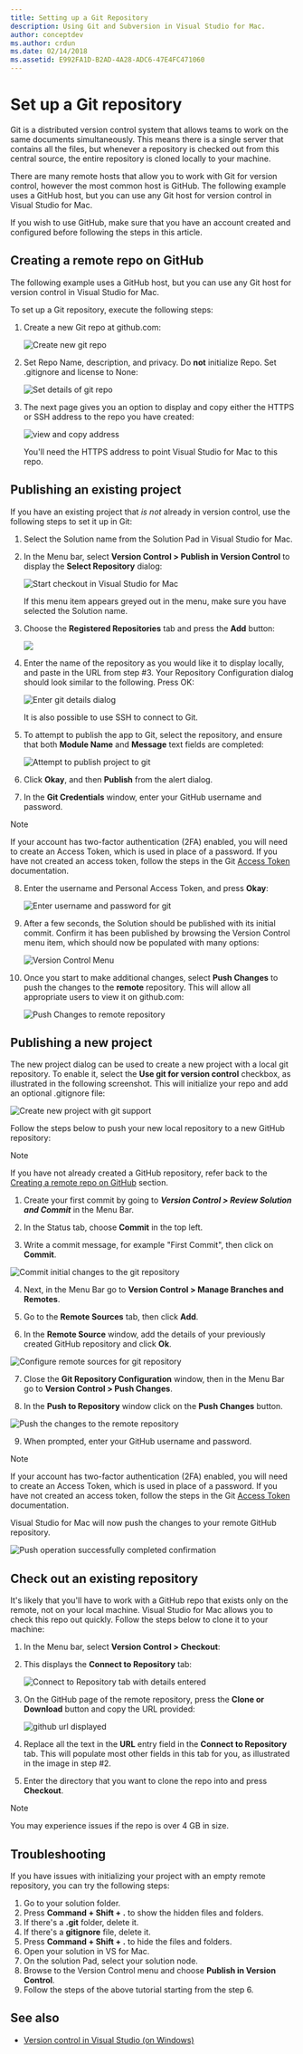 ```yaml
---
title: Setting up a Git Repository
description: Using Git and Subversion in Visual Studio for Mac.
author: conceptdev
ms.author: crdun
ms.date: 02/14/2018
ms.assetid: E992FA1D-B2AD-4A28-ADC6-47E4FC471060
---
```

# Set up a Git repository

Git is a distributed version control system that allows teams to work on the same documents simultaneously. This means there is a single server that contains all the files, but whenever a repository is checked out from this central source, the entire repository is cloned locally to your machine.

There are many remote hosts that allow you to work with Git for version control, however the most common host is GitHub. The following example uses a GitHub host, but you can use any Git host for version control in Visual Studio for Mac.

If you wish to use GitHub, make sure that you have an account created and configured before following the steps in this article.

## Creating a remote repo on GitHub

The following example uses a GitHub host, but you can use any Git host for version control in Visual Studio for Mac.

To set up a Git repository, execute the following steps:

1. Create a new Git repo at github.com:

    ![Create new git repo](media/version-control-git1-sml.png)

2. Set Repo Name, description, and privacy. Do **not** initialize Repo. Set .gitignore and license to None:

    ![Set details of git repo](media/version-control-git2.png)

3. The next page gives you an option to display and copy either the HTTPS or SSH address to the repo you have created:

    ![view and copy address](media/version-control-git3.png)

   You'll need the HTTPS address to point Visual Studio for Mac to this repo.

## Publishing an existing project

If you have an existing project that _is not_ already in version control, use the following steps to set it up in Git:

1.  Select the Solution name from the Solution Pad in Visual Studio for Mac.

2. In the Menu bar, select **Version Control > Publish in Version Control** to display the **Select Repository** dialog:

    ![Start checkout in Visual Studio for Mac](media/version-control-git4-sml.png)

    If this menu item appears greyed out in the menu, make sure you have selected the Solution name.

3. Choose the **Registered Repositories** tab and press the **Add** button:

    ![](media/version-control-git5.png)

4. Enter the name of the repository as you would like it to display locally, and paste in the URL from step #3. Your Repository Configuration dialog should look similar to the following. Press OK:

    ![Enter git details dialog](media/version-control-git6.png)

    It is also possible to use SSH to connect to Git.

5. To attempt to publish the app to Git, select the repository, and ensure that both **Module Name** and **Message** text fields are completed:

    ![Attempt to publish project to git](media/version-control-git7.png)

6. Click **Okay**, and then **Publish** from the alert dialog.

7. In the **Git Credentials** window, enter your GitHub username and password. 

> [!NOTE]
> If your account has two-factor authentication (2FA) enabled, you will need to create an Access Token, which is used in place of a password. If you have not created an access token, follow the steps in the Git [Access Token](https://help.github.com/articles/creating-an-access-token-for-command-line-use/) documentation.

8. Enter the username and Personal Access Token, and press **Okay**:

    ![Enter username and password for git](media/version-control-git9-sml.png)

9. After a few seconds, the Solution should be published with its initial commit. Confirm it has been published by browsing the Version Control menu item, which should now be populated with many options:

    ![Version Control Menu](media/version-control-git10.png)

10. Once you start to make additional changes, select **Push Changes** to push the changes to the **remote** repository. This will allow all appropriate users to view it on github.com:

    ![Push Changes to remote repository](media/version-control-git11.png)

## Publishing a new project

The new project dialog can be used to create a new project with a local git repository. To enable it, select the **Use git for version control** checkbox, as illustrated in the following screenshot. This will initialize your repo and add an optional .gitignore file:

![Create new project with git support](media/version-control-git-publish-new1.png)

Follow the steps below to push your new local repository to a new GitHub repository:

> [!NOTE]
> If you have not already created a GitHub repository, refer back to the [Creating a remote repo on GitHub](#creating-a-remote-repo-on-github) section.

1. Create your first commit by going to ***Version Control > Review Solution and Commit*** in the Menu Bar.

2. In the Status tab, choose **Commit** in the top left.

3. Write a commit message, for example "First Commit", then click on **Commit**.

![Commit initial changes to the git repository](media/version-control-git-publish-new2.png)

4. Next, in the Menu Bar go to **Version Control > Manage Branches and Remotes**.

5. Go to the **Remote Sources** tab, then click **Add**.

6. In the **Remote Source** window, add the details of your previously created GitHub repository and click **Ok**.

![Configure remote sources for git repository](media/version-control-git-publish-new3.png)

7. Close the **Git Repository Configuration** window, then in the Menu Bar go to **Version Control > Push Changes**.

8. In the **Push to Repository** window click on the **Push Changes** button.

![Push the changes to the remote repository](media/version-control-git-publish-new4.png)

9. When prompted, enter your GitHub username and password.

> [!NOTE]
> If your account has two-factor authentication (2FA) enabled, you will need to create an Access Token, which is used in place of a password. If you have not created an access token, follow the steps in the Git [Access Token](https://help.github.com/articles/creating-an-access-token-for-command-line-use/) documentation.

Visual Studio for Mac will now push the changes to your remote GitHub repository. 

![Push operation successfully completed confirmation](media/version-control-git11.png)

## Check out an existing repository

It's likely that you'll have to work with a GitHub repo that exists only on the remote, not on your local machine. Visual Studio for Mac allows you to check this repo out quickly. Follow the steps below to clone it to your machine:

1. In the Menu bar, select **Version Control > Checkout**:

2. This displays the **Connect to Repository** tab:

    ![Connect to Repository tab with details entered](media/version-control-git13.png)

3. On the GitHub page of the remote repository, press the **Clone or Download** button and copy the URL provided:

    ![github url displayed](media/version-control-git14.png)

4. Replace all the text in the **URL** entry field in the **Connect to Repository** tab. This will populate most other fields in this tab for you, as illustrated in the image in step #2.

5. Enter the directory that you want to clone the repo into and press **Checkout**.

> [!NOTE]
> You may experience issues if the repo is over 4 GB in size.

## Troubleshooting

If you have issues with initializing your project with an empty remote repository, you can try the following steps:

1. Go to your solution folder.
1. Press **Command + Shift + .** to show the hidden files and folders.
1. If there's a **.git** folder, delete it.
1. If there's a **gitignore** file, delete it.
1. Press **Command + Shift + .** to hide the files and folders.
1. Open your solution in VS for Mac.
1. On the solution Pad, select your solution node.
1. Browse to the Version Control menu and choose **Publish in Version Control**.
1. Follow the steps of the above tutorial starting from the step 6.

## See also

- [Version control in Visual Studio (on Windows)](/visualstudio/version-control/)
